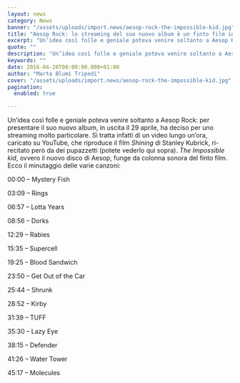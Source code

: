 ```yaml
---
layout: news
category: News
banner: "/assets/uploads/import.news/aesop-rock-the-impossible-kid.jpg"
title: "Aesop Rock: lo streaming del suo nuovo album è un finto film in omaggio a Kubrick"
excerpt: "Un’idea così folle e geniale poteva venire soltanto a Aesop Rock: per presentare il suo nuovo album, in uscita il 29 aprile, ha deciso per uno streaming molto particolare. Si tratta infatti di un video lungo un’ora, caricato su YouTube, che riproduce il film Shining di Stanley Kubrick, ri-recitato però da dei pupazzetti (potete vederlo [&hellip"
quote: ""
description: "Un’idea così folle e geniale poteva venire soltanto a Aesop Rock: per presentare il suo nuovo album, in uscita il 29 aprile, ha deciso per uno streaming molto particolare. Si tratta infatti di un video lungo un’ora, caricato su YouTube, che riproduce il film Shining di Stanley Kubrick, ri-recitato però da dei pupazzetti (potete vederlo [&hellip"
keywords: ""
date: 2016-04-26T00:00:00.000+01:00
author: "Marta Blumi Tripodi"
cover: "/assets/uploads/import.news/aesop-rock-the-impossible-kid.jpg"
pagination:
  enabled: true

---
```


Un’idea così folle e geniale poteva venire soltanto a Aesop Rock: per presentare il suo nuovo album, in uscita il 29 aprile, ha deciso per uno streaming molto particolare. Si tratta infatti di un video lungo un’ora, caricato su YouTube, che riproduce il film _Shining_ di Stanley Kubrick, ri-recitato però da dei pupazzetti (potete vederlo qui sopra). _The Impossible kid_, ovvero il nuovo disco di Aesop, funge da colonna sonora del finto film. Ecco il minutaggio delle varie canzoni:

00:00 – Mystery Fish

03:09 – Rings

06:57 – Lotta Years

08:56 – Dorks

12:29 – Rabies

15:35 – Supercell

19:25 – Blood Sandwich

23:50 – Get Out of the Car

25:44 – Shrunk

28:52 – Kirby

31:39 – TUFF

35:30 – Lazy Eye

38:15 – Defender

41:26 – Water Tower

45:17 – Molecules